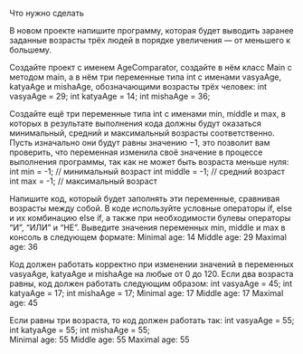 Что нужно сделать

В новом проекте напишите программу, которая будет выводить заранее заданные возрасты трёх людей в порядке увеличения — от меньшего к большему.

Создайте проект с именем AgeComparator, создайте в нём класс Main с методом main, а в нём три переменные типа int с именами vasyaAge, katyaAge и mishaAge, обозначающими возрасты трёх человек:
int vasyaAge = 29;
int katyaAge = 14;
int mishaAge = 36;

Создайте ещё три переменные типа int с именами min, middle и max, в которых в результате выполнения кода должны будут оказаться минимальный, средний и максимальный возрасты соответственно. Пусть изначально они будут равны значению −1, это позволит вам проверить, что переменная изменила своё значение в процессе выполнения программы, так как не может быть возраста меньше нуля:
int min = -1; // минимальный возраст
int middle = -1; // средний возраст
int max = -1; // максимальный возраст

Напишите код, который будет заполнять эти переменные, сравнивая возрасты между собой. В коде используйте условные операторы if, else и их комбинацию else if, а также при необходимости булевы операторы “И”, “ИЛИ” и “НЕ”.
Выведите значения переменных min, middle и max в консоль в следующем формате:
Minimal age: 14
Middle age: 29
Maximal age: 36

Код должен работать корректно при изменении значений в переменных vasyaAge, katyaAge и mishaAge на любые от 0 до 120.
Если два возраста равны, код должен работать следующим образом:
int vasyaAge = 45;
int katyaAge = 17;
int mishaAge = 17;
Minimal age: 17
Middle age: 17
Maximal age: 45

Если равны три возраста, то код должен работать так:
int vasyaAge = 55;
int katyaAge = 55;
int mishaAge = 55;			
Minimal age: 55
Middle age: 55
Maximal age: 55				

